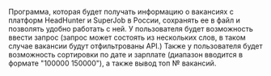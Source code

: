 Программа, которая будет получать информацию о вакансиях с платформ HeadHunter и SuperJob в России, 
сохранять ее в файл и позволять удобно работать с ней.
У пользователя будет возможность ввести запрос (запрос может состоять из нескольких слов, в таком случае вакансии будут отфильтрованы API.)
Также у пользователя будет возможность сортировки по дате и зарплате (диапазон вводится в формате "100000 150000"), а также вывод топ № вакансий.
